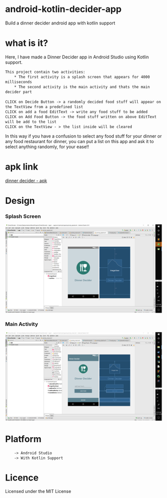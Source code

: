 # android-kotlin-decider-app

Build a dinner decider android app with kotlin support


# what is it?

Here, I have made a Dinner Decider app in Android Studio using Kotlin support.

    This project contain two activities:
        * The first activity is a splash screen that appears for 4000 milliseconds
        * The second activity is the main activity and thats the main decider part

    CLICK on Decide Button -> a randomly decided food stuff will appear on the TextView from a predefined list
    CLICK on add a food EditText -> write any food stuff to be added
    CLICK on Add Food Button -> the food stuff written on above EditText will be add to the list
    CLICK on the TextView - > the list inside will be cleared

In this way if you have a confusion to select any food stuff for your dinner or any food restaurant for dinner,
you can put a list on this app and ask it to select anything randomly, for your ease!!


# apk link

[dinner decider - apk](https://github.com/ashish7zeph/android-kotlin-decider-app/blob/master/apk/Dinner%20Decider.apk)


# Design

### Splash Screen
![](https://github.com/ashish7zeph/android-kotlin-decider-app/blob/master/screenshots/img1.png)

### Main Activity
![](https://github.com/ashish7zeph/android-kotlin-decider-app/blob/master/screenshots/img2.png)


# Platform
        -> Android Studio
        -> With Kotlin Support

# Licence

Licensed under the MIT License

